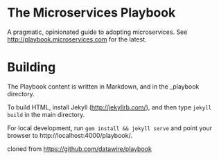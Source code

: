 # The Microservices Playbook

A pragmatic, opinionated guide to adopting microservices. See http://playbook.microservices.com for the latest.

# Building

The Playbook content is written in Markdown, and in the _playbook directory.

To build HTML, install Jekyll (http://jekyllrb.com/), and then type
`jekyll build` in the main directory.

For local development, run `gem install && jekyll serve` and point your browser to http://localhost:4000/playbook/.

cloned from https://github.com/datawire/playbook